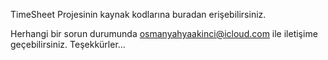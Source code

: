 TimeSheet Projesinin kaynak kodlarına buradan erişebilirsiniz.

Herhangi bir sorun durumunda osmanyahyaakinci@icloud.com ile iletişime geçebilirsiniz. Teşekkürler...

